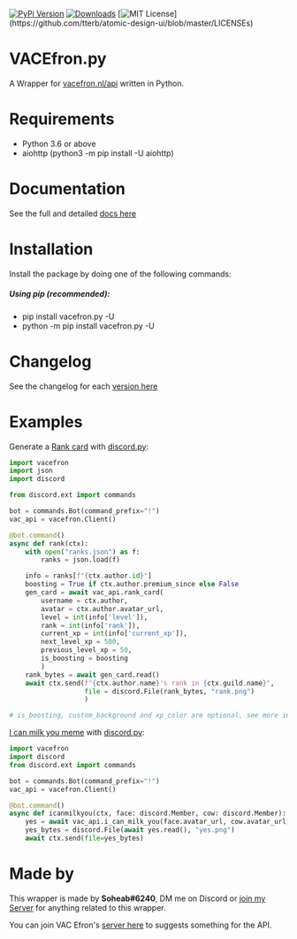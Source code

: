 [![PyPi Version](https://img.shields.io/pypi/v/vacefron.py.svg)](https://pypi.python.org/pypi/vacefron.py/)
[![Downloads](https://pepy.tech/badge/vacefron-py)](https://pepy.tech/project/vacefron-py)
[![MIT License](https://img.shields.io/apm/l/atomic-design-ui.svg?)](https://github.com/tterb/atomic-design-ui/blob/master/LICENSEs)


# VACEfron.py
A Wrapper for [vacefron.nl/api](https://vacefron.nl/api/) written in Python.


# Requirements
- Python 3.6 or above
- aiohttp (python3 -m pip install -U aiohttp)

# Documentation
See the full and detailed [docs here](https://github.com/Soheab/vacefron.py/blob/master/docs.md)

# Installation
Install the package by doing one of the following commands:

##### Using pip (recommended):
- pip install vacefron.py -U
- python -m pip install vacefron.py -U

# Changelog
See the changelog for each [version here](https://github.com/Soheab/vacefron.py/blob/master/changelog.md)

# Examples

Generate a [Rank card](https://github.com/Soheab/vacefron.py/blob/master/docs.md#await-vac_apirank_cardusername-avatar--level-rank-current_xp-next_level_xp-previous_level_xp-custom_background-xp_color-is_boosting) with [discord.py](https://github.com/Rapptz/discord.py):
```python
import vacefron
import json
import discord

from discord.ext import commands

bot = commands.Bot(command_prefix="!")
vac_api = vacefron.Client()

@bot.command()
async def rank(ctx):
    with open("ranks.json") as f:
        ranks = json.load(f)

    info = ranks[f"{ctx.author.id}"]
    boosting = True if ctx.author.premium_since else False
    gen_card = await vac_api.rank_card(
        username = ctx.author,
        avatar = ctx.author.avatar_url,
        level = int(info['level']),
        rank = int(info['rank']),
        current_xp = int(info['current_xp']),
        next_level_xp = 500,
        previous_level_xp = 50,
        is_boosting = boosting
        )
    rank_bytes = await gen_card.read()
    await ctx.send(f"{ctx.author.name}'s rank in {ctx.guild.name}",
                   file = discord.File(rank_bytes, "rank.png")
                   )

# is_boosting, custom_background and xp_color are optional, see more in the docs.
```

[I can milk you meme](https://github.com/Soheab/vacefron.py/blob/master/docs.md#await-vac_apii_can_milk_youuser-user2) with [discord.py](https://github.com/Rapptz/discord.py):
```python
import vacefron
import discord
from discord.ext import commands

bot = commands.Bot(command_prefix="!")
vac_api = vacefron.Client()

@bot.command()
async def icanmilkyou(ctx, face: discord.Member, cow: discord.Member):
    yes = await vac_api.i_can_milk_you(face.avatar_url, cow.avatar_url)
    yes_bytes = discord.File(await yes.read(), "yes.png")
    await ctx.send(file=yes_bytes)
```

# Made by

This wrapper is made by **Soheab#6240**, DM me on Discord or [join my Server](https://discord.gg/yCzcfju) for anything 
related to this wrapper.
 
You can join VAC Efron's [server here](https://discord.gg/xJ2HRxZ) to suggests something for the API.
